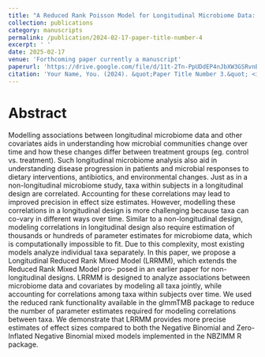 ```yaml
---
title: "A Reduced Rank Poisson Model for Longitudinal Microbiome Data: Accounting for Taxa Correlations"
collection: publications
category: manuscripts
permalink: /publication/2024-02-17-paper-title-number-4
excerpt: ' '
date: 2025-02-17
venue: 'Forthcoming paper currently a manuscript'
paperurl: 'https://drive.google.com/file/d/11t-2Tn-PpUDdEP4nJbXW3GSRvnBV4Fb_/view?usp=sharing'
citation: 'Your Name, You. (2024). &quot;Paper Title Number 3.&quot; <i>GitHub Journal of Bugs</i>. 1(3).'
---
```


# Abstract 
Modelling associations between longitudinal microbiome data and other covariates aids in understanding how microbial communities change over time and how these changes differ between treatment groups (eg. control vs. treatment). Such longitudinal microbiome analysis also aid in understanding disease progression in patients and microbial responses to dietary interventions, antibiotics, and environmental changes. Just as in a non-longitudinal microbiome study, taxa within
subjects in a longitudinal design are correlated. Accounting for these correlations may lead to improved precision in effect size estimates. However, modelling
these correlations in a longitudinal design is more challenging because taxa can
co-vary in different ways over time. Similar to a non-longitudinal design, modeling correlations in longitudinal design also require estimation of thousands or
hundreds of parameter estimates for microbiome data, which is computationally
impossible to fit. Due to this complexity, most existing models analyze individual taxa separately. In this paper, we propose a Longitudinal Reduced Rank
Mixed Model (LRRMM), which extends the Reduced Rank Mixed Model pro-
posed in an earlier paper for non-longitudinal designs. LRRMM is designed to
analyze associations between microbiome data and covariates by modeling all
taxa jointly, while accounting for correlations among taxa within subjects over
time. We used the reduced rank functionality available in the glmmTMB package
to reduce the number of parameter estimates required for modeling correlations
between taxa. We demonstrate that LRRMM provides more precise estimates of
effect sizes compared to both the Negative Binomial and Zero-Inflated Negative
Binomial mixed models implemented in the NBZIMM R package.

